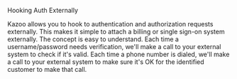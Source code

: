 Hooking Auth Externally

Kazoo allows you to hook to authentication and authorization requests externally. This makes it simple to attach a billing or single sign-on system externally.
The concept is easy to understand.
Each time a username/password needs verification, we'll make a call to your external system to check if it's valid.
Each time a phone number is dialed, we'll make a call to your external system to make sure it's OK for the identified customer to make that call.
